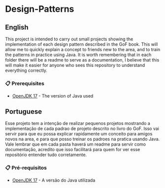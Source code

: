 # Design-Patterns
## English
This project is intended to carry out small projects showing the implementation of each design pattern described in the GoF book.
This will allow me to quickly explain a concept to friends new to the area, and to train the patterns in practice using Java.
It is worth remembering that in each folder there will be a readme to serve as a documentation, I believe that this will make it easier for anyone who sees this repository to understand everything correctly.

### 📋 Prerequisites
* [OpenJDK 17](https://openjdk.org/projects/jdk/17/) - The version of Java used


## Portuguese
Esse projeto tem a intenção de realizar pequenos projetos mostrando a implementação de cada padrao de projeto descrito no livro do GoF.
Isso vai servir para que eu possa explicar rapidamente um conceito para amigos novos na area, e para que posso treinar os padroes na pratica usando Java.
Vale lembrar que em cada pasta haverá um readme para servir como documentação, acredito que isso facilitará para quem for ver esse repositório entender tudo corretamente.

### 📋 Pré-requisitos
* [OpenJDK 17](https://openjdk.org/projects/jdk/17/) - A versão do Java utilizada